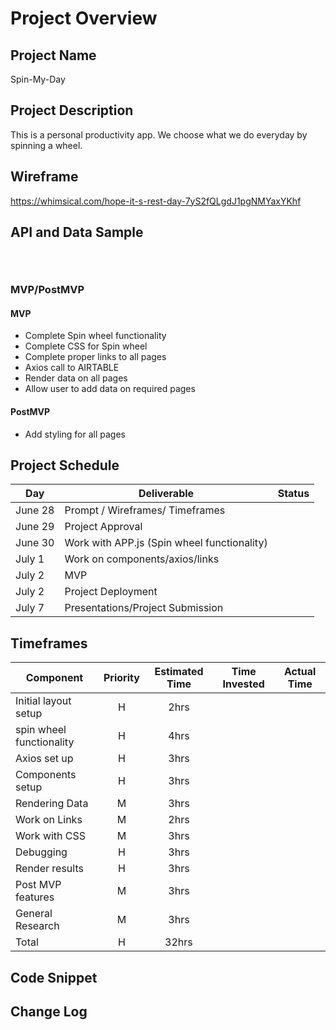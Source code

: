 # Project Overview

## Project Name
Spin-My-Day

## Project Description
This is a personal productivity app. We choose what we do everyday by spinning a wheel.

## Wireframe 
https://whimsical.com/hope-it-s-rest-day-7yS2fQLgdJ1pgNMYaxYKhf


## API and Data Sample

```JSON

  
```
  
### MVP/PostMVP
#### MVP
- Complete Spin wheel functionality
- Complete CSS for Spin wheel
- Complete proper links to all pages
- Axios call to AIRTABLE
- Render data on all pages
- Allow user to add data on required pages 

#### PostMVP
- Add styling for all pages

## Project Schedule
|  Day  | Deliverable | Status |
|-------|-------------| -------|
|June 28| Prompt / Wireframes/ Timeframes | 
|June 29| Project Approval | 
|June 30| Work with APP.js (Spin wheel functionality)
|July 1 | Work on components/axios/links
|July 2 | MVP  |                 
|July 2 | Project Deployment |  
|July 7 | Presentations/Project Submission | 


## Timeframes
| Component | Priority | Estimated Time | Time Invested | Actual Time |
| --------- | :------: | :------------: | :-----------: | :---------: |
| Initial layout setup | H | 2hrs| 
| spin wheel functionality | H| 4hrs| 
| Axios set up | H | 3hrs|  
| Components setup | H | 3hrs|
| Rendering Data | M| 3hrs| 
| Work on Links | M | 2hrs|
| Work with CSS | M | 3hrs|
| Debugging | H | 3hrs| 
| Render results | H | 3hrs| 
| Post MVP features | M | 3hrs|
| General Research | M | 3hrs| 
| Total | H | 32hrs| 

## Code Snippet

## Change Log

